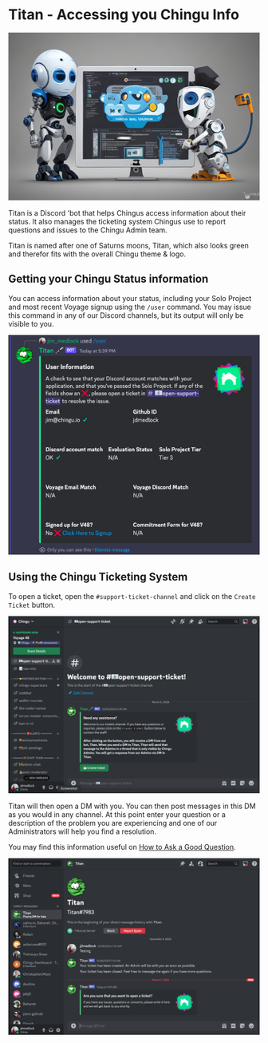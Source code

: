 # Titan - Accessing you Chingu Info

![Developer using a 'bot](./assets/Dev_using_a_bot.jpeg)

Titan is a Discord 'bot that helps Chingus access information about their
status. It also manages the ticketing system Chingus use to report questions
and issues to the Chingu Admin team.

Titan is named after one of Saturns moons, Titan, which also looks green and 
therefor fits with the overall Chingu theme & logo.

## Getting your Chingu Status information

You can access information about your status, including your Solo Project and
most recent Voyage signup using the `/user` command. You may issue this command
in any of our Discord channels, but its output will only be visible to you.

![User Command Output](./assets/User_command_output.png)

## Using the Chingu Ticketing System

To open a ticket, open the `#support-ticket-channel` and click on the 
`Create Ticket` button. 

![Titan Open Support Ticket](./assets/Open_Titan_ticket.png)

Titan will then open a DM with you. You can then post messages in this DM as 
you would in any channel. At this point enter your question or a description 
of the problem you are experiencing and one of our Administrators will help you find a 
resolution.

You may find this information useful on [How to Ask a Good Question](https://github.com/chingu-voyages/Handbook/blob/main/docs/gettingstarted/gettinghelp.md#how-to-ask-a-good-question). 

![Titan Support Ticket DM](./assets/Open_titan_ticket_dm.png)
